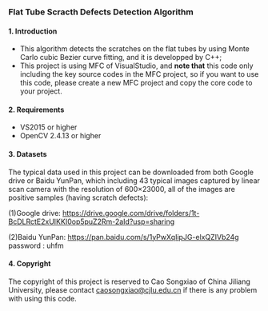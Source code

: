 ### Flat Tube Scracth Defects Detection Algorithm

#### 1. Introduction
* This algorithm detects the scratches on the flat tubes by using Monte Carlo cubic Bezier curve fitting, and it is developped by C++;
* This project is using MFC of VisualStudio, and **note that** this code only including the key source codes in the MFC project, so if you want to use this code, please create a new MFC project and copy the core code to your project.
#### 2. Requirements
* VS2015 or higher
* OpenCV 2.4.13 or higher
#### 3. Datasets
The typical data used in this project can be downloaded from both Google drive or Baidu YunPan, which including 43 typical images captured by linear scan camera with the resolution of 600×23000, all of the images are positive samples (having scratch defects):

(1)Google drive: https://drive.google.com/drive/folders/1t-BcDLRctE2xUIKKI0op5puZ2Rm-2aId?usp=sharing

(2)Baidu YunPan: https://pan.baidu.com/s/1yPwXqIipJG-elxQZIVb24g   password : uhfm 

#### 4. Copyright
The copyright of this project is reserved to Cao Songxiao of China Jiliang University, please contact caosongxiao@cjlu.edu.cn if there is any problem with using this code.